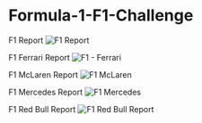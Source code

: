 # Formula-1-F1-Challenge

F1 Report
![F1 Report](https://user-images.githubusercontent.com/52009404/163841140-dca81abd-0e9f-4f5b-8e01-72b6cffd4999.jpg)

F1 Ferrari Report
![F1 - Ferrari](https://user-images.githubusercontent.com/52009404/163841142-b375b770-cc62-49c3-9fc4-ac26e8b283ae.jpg)

F1 McLaren Report
![F1 McLaren](https://user-images.githubusercontent.com/52009404/163841125-7854d035-9daf-402a-bd20-828526874ac6.jpg)

F1 Mercedes Report
![F1 Mercedes](https://user-images.githubusercontent.com/52009404/163841133-7b059508-3e4c-4f94-9ed1-e9a445265291.jpg)

F1 Red Bull Report
![F1 Red Bull Report](https://user-images.githubusercontent.com/52009404/163841139-a7578826-faf7-4179-8497-363f04991615.jpg)




